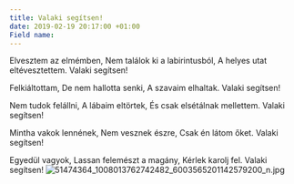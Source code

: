 ```yaml
---
title: Valaki segítsen!
date: 2019-02-19 20:17:00 +01:00
Field name: 
---
```


Elvesztem az elmémben,
Nem találok ki a labirintusból,
A helyes utat eltévesztettem.
Valaki segítsen!

Felkiáltottam, 
De nem hallotta senki,
A szavaim elhaltak.
Valaki segítsen!

Nem tudok felállni,
A lábaim eltörtek,
És csak elsétálnak mellettem.
Valaki segítsen!

Mintha vakok lennének,
Nem vesznek észre,
Csak én látom őket.
Valaki segítsen!

Egyedül vagyok,
Lassan felemészt a magány,
Kérlek karolj fel.
Valaki segítsen!
![51474364_1008013762742482_6003565201142579200_n.jpg](/uploads/51474364_1008013762742482_6003565201142579200_n.jpg)